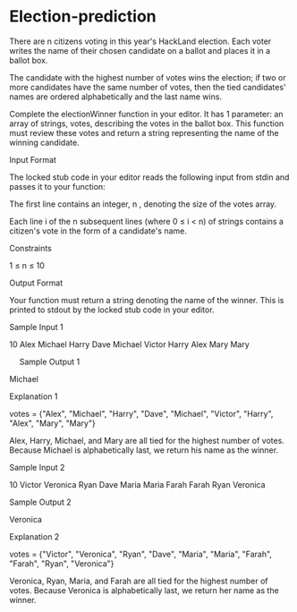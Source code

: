 # Election-prediction

There are n citizens voting in this year's HackLand election. Each voter writes the name of their chosen candidate on a ballot and places it in a ballot box.

The candidate with the highest number of votes wins the election; if two or more candidates have the same number of votes, then the tied candidates' names are ordered alphabetically and the last name wins.

Complete the electionWinner function in your editor. It has 1 parameter: an array of strings, votes, describing the votes in the ballot box. This function must review these votes and return a string representing the name of the winning candidate.


Input Format

The locked stub code in your editor reads the following input from stdin and passes it to your function:

The first line contains an integer, n , denoting the size of the votes array.

Each line i of the n subsequent lines (where 0 ≤ i < n) of strings contains a citizen's vote in the form of a candidate's name.


Constraints

1 ≤ n ≤ 10


Output Format

Your function must return a string denoting the name of the winner. This is printed to stdout by the locked stub code in your editor.


Sample Input 1


10
Alex
Michael
Harry
Dave
Michael
Victor
Harry
Alex
Mary
Mary



 
Sample Output 1


Michael



Explanation 1

votes = {"Alex", "Michael", "Harry", "Dave", "Michael", "Victor", "Harry", "Alex", "Mary", "Mary"}


Alex, Harry, Michael, and Mary are all tied for the highest number of votes. Because Michael is alphabetically last, we return his name as the winner.


Sample Input 2


10
Victor
Veronica
Ryan
Dave
Maria
Maria
Farah
Farah
Ryan
Veronica



Sample Output 2


Veronica



Explanation 2

votes = {"Victor", "Veronica", "Ryan", "Dave", "Maria", "Maria", "Farah", "Farah", "Ryan", "Veronica"}

Veronica, Ryan, Maria, and Farah are all tied for the highest number of votes. Because Veronica is alphabetically last, we return her name as the winner.

